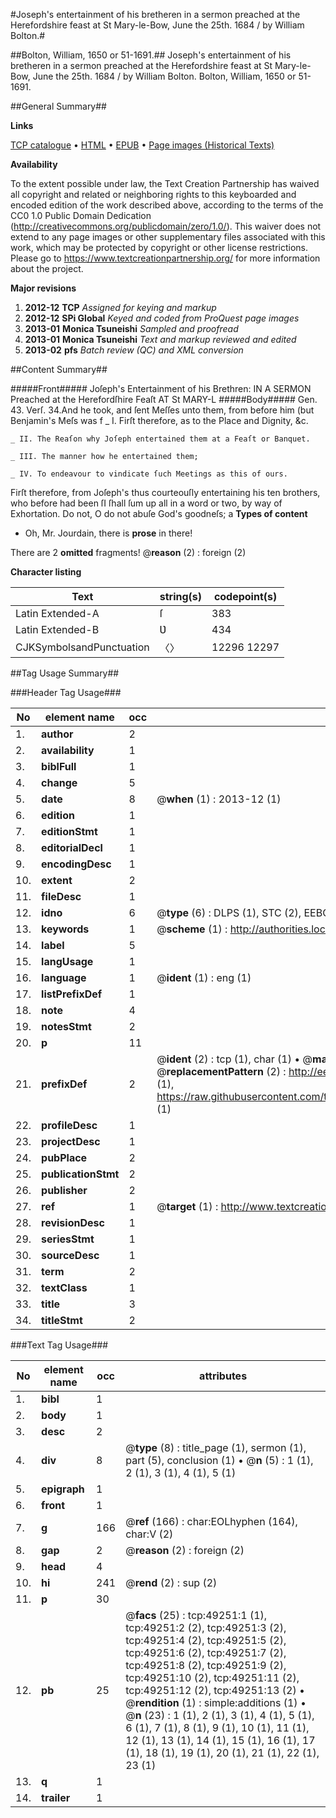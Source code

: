 #Joseph's entertainment of his bretheren in a sermon preached at the Herefordshire feast at St Mary-le-Bow, June the 25th. 1684 / by William Bolton.#

##Bolton, William, 1650 or 51-1691.##
Joseph's entertainment of his bretheren in a sermon preached at the Herefordshire feast at St Mary-le-Bow, June the 25th. 1684 / by William Bolton.
Bolton, William, 1650 or 51-1691.

##General Summary##

**Links**

[TCP catalogue](http://www.ota.ox.ac.uk/tcp/)  • 
[HTML](http://tei.it.ox.ac.uk/tcp/Texts-HTML/free/A28/A28628.html)  • 
[EPUB](http://tei.it.ox.ac.uk/tcp/Texts-EPUB/free/A28/A28628.epub) • 
[Page images (Historical Texts)](https://historicaltexts.jisc.ac.uk/eebo-11792032e)

**Availability**

To the extent possible under law, the Text Creation Partnership has waived all copyright and related or neighboring rights to this keyboarded and encoded edition of the work described above, according to the terms of the CC0 1.0 Public Domain Dedication (http://creativecommons.org/publicdomain/zero/1.0/). This waiver does not extend to any page images or other supplementary files associated with this work, which may be protected by copyright or other license restrictions. Please go to https://www.textcreationpartnership.org/ for more information about the project.

**Major revisions**

1. __2012-12__ __TCP__ *Assigned for keying and markup*
1. __2012-12__ __SPi Global__ *Keyed and coded from ProQuest page images*
1. __2013-01__ __Monica Tsuneishi__ *Sampled and proofread*
1. __2013-01__ __Monica Tsuneishi__ *Text and markup reviewed and edited*
1. __2013-02__ __pfs__ *Batch review (QC) and XML conversion*

##Content Summary##

#####Front#####
Joſeph's Entertainment of his Brethren: IN A SERMON Preached at the Herefordſhire Feaſt AT St MARY-L
#####Body#####
Gen. 43. Verſ. 34.And he took, and ſent Meſſes unto them, from before him (but Benjamin's Meſs was f
    _ I. Firſt therefore, as to the Place and Dignity, &c.

    _ II. The Reaſon why Joſeph entertained them at a Feaſt or Banquet.

    _ III. The manner how he entertained them;

    _ IV. To endeavour to vindicate ſuch Meetings as this of ours.
Firſt therefore, from Joſeph's thus courteouſly entertaining his ten brothers, who before had been ſI ſhall ſum up all in a word or two, by way of Exhortation. Do not, O do not abuſe God's goodneſs; a
**Types of content**

  * Oh, Mr. Jourdain, there is **prose** in there!

There are 2 **omitted** fragments! 
 @__reason__ (2) : foreign (2)

**Character listing**


|Text|string(s)|codepoint(s)|
|---|---|---|
|Latin Extended-A|ſ|383|
|Latin Extended-B|Ʋ|434|
|CJKSymbolsandPunctuation|〈〉|12296 12297|

##Tag Usage Summary##

###Header Tag Usage###

|No|element name|occ|attributes|
|---|---|---|---|
|1.|__author__|2||
|2.|__availability__|1||
|3.|__biblFull__|1||
|4.|__change__|5||
|5.|__date__|8| @__when__ (1) : 2013-12 (1)|
|6.|__edition__|1||
|7.|__editionStmt__|1||
|8.|__editorialDecl__|1||
|9.|__encodingDesc__|1||
|10.|__extent__|2||
|11.|__fileDesc__|1||
|12.|__idno__|6| @__type__ (6) : DLPS (1), STC (2), EEBO-CITATION (1), OCLC (1), VID (1)|
|13.|__keywords__|1| @__scheme__ (1) : http://authorities.loc.gov/ (1)|
|14.|__label__|5||
|15.|__langUsage__|1||
|16.|__language__|1| @__ident__ (1) : eng (1)|
|17.|__listPrefixDef__|1||
|18.|__note__|4||
|19.|__notesStmt__|2||
|20.|__p__|11||
|21.|__prefixDef__|2| @__ident__ (2) : tcp (1), char (1)  •  @__matchPattern__ (2) : ([0-9\-]+):([0-9IVX]+) (1), (.+) (1)  •  @__replacementPattern__ (2) : http://eebo.chadwyck.com/downloadtiff?vid=$1&page=$2 (1), https://raw.githubusercontent.com/textcreationpartnership/Texts/master/tcpchars.xml#$1 (1)|
|22.|__profileDesc__|1||
|23.|__projectDesc__|1||
|24.|__pubPlace__|2||
|25.|__publicationStmt__|2||
|26.|__publisher__|2||
|27.|__ref__|1| @__target__ (1) : http://www.textcreationpartnership.org/docs/. (1)|
|28.|__revisionDesc__|1||
|29.|__seriesStmt__|1||
|30.|__sourceDesc__|1||
|31.|__term__|2||
|32.|__textClass__|1||
|33.|__title__|3||
|34.|__titleStmt__|2||


###Text Tag Usage###

|No|element name|occ|attributes|
|---|---|---|---|
|1.|__bibl__|1||
|2.|__body__|1||
|3.|__desc__|2||
|4.|__div__|8| @__type__ (8) : title_page (1), sermon (1), part (5), conclusion (1)  •  @__n__ (5) : 1 (1), 2 (1), 3 (1), 4 (1), 5 (1)|
|5.|__epigraph__|1||
|6.|__front__|1||
|7.|__g__|166| @__ref__ (166) : char:EOLhyphen (164), char:V (2)|
|8.|__gap__|2| @__reason__ (2) : foreign (2)|
|9.|__head__|4||
|10.|__hi__|241| @__rend__ (2) : sup (2)|
|11.|__p__|30||
|12.|__pb__|25| @__facs__ (25) : tcp:49251:1 (1), tcp:49251:2 (2), tcp:49251:3 (2), tcp:49251:4 (2), tcp:49251:5 (2), tcp:49251:6 (2), tcp:49251:7 (2), tcp:49251:8 (2), tcp:49251:9 (2), tcp:49251:10 (2), tcp:49251:11 (2), tcp:49251:12 (2), tcp:49251:13 (2)  •  @__rendition__ (1) : simple:additions (1)  •  @__n__ (23) : 1 (1), 2 (1), 3 (1), 4 (1), 5 (1), 6 (1), 7 (1), 8 (1), 9 (1), 10 (1), 11 (1), 12 (1), 13 (1), 14 (1), 15 (1), 16 (1), 17 (1), 18 (1), 19 (1), 20 (1), 21 (1), 22 (1), 23 (1)|
|13.|__q__|1||
|14.|__trailer__|1||
